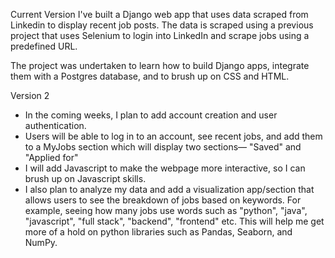 Current Version
I've built a Django web app that uses data scraped from Linkedin to display recent job posts. The data is scraped using a previous project that uses Selenium to login into LinkedIn and scrape jobs using a predefined URL. 

The project was undertaken to learn how to build Django apps, integrate them with a Postgres database, and to brush up on CSS and HTML. 

Version 2
- In the coming weeks, I plan to add account creation and user authentication. 
- Users will be able to log in to an account, see recent jobs, and add them to a MyJobs section which will display two sections— "Saved" and "Applied for"
- I will add Javascript to make the webpage more interactive, so I can brush up on Javascript skills. 
- I also plan to analyze my data and add a visualization app/section that allows users to see the breakdown of jobs based on keywords. For example, seeing how many jobs use words such as "python", "java", "javascript", "full stack", "backend", "frontend" etc. This will help me get more of a hold on python libraries such as Pandas, Seaborn, and NumPy. 
